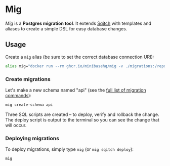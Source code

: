 # Mig

_Mig_ is a **Postgres migration tool**. It extends
[Sqitch](https://sqitch.org/) with templates and aliases to create a simple DSL
for easy database changes.

## Usage

Create a `mig` alias (be sure to set the correct database connection URI):

```sh
alias mig="docker run --rm ghcr.io/minibasehq/mig -v ./migrations:/repo:rw --env SQITCH_TARGET=postgres://user:pass@localhost:5432/app"
```

### Create migrations

Let's make a new schema named "api" (see the [full list of migration
commands](wiki)):

```sh
mig create-schema api
```

Three SQL scripts are created – to deploy, verify and rollback the change. The
deploy script is output to the terminal so you can see the change that will
occur.

### Deploying migrations

To deploy migrations, simply type `mig` (or `mig sqitch deploy`):

```sh
mig
```
